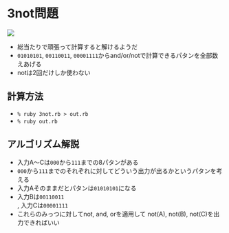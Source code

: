 <h1>3not問題</h2>

<a href="https://www.facebook.com/yoshiyasu.takefuji/posts/1369615029912331"><img src="https://gyazo.com/03e5ddd609bf392dd7ee655bc5750504.png"></a>

<ul>
  <li>総当たりで頑張って計算すると解けるようだ</li>
  <li><code>01010101</code>, <code>00110011</code>, <code>00001111</code>からand/or/notで計算できるパタンを全部数えあげる</li>
  <li>notは2回だけしか使わない</li>
</ul>

<h2>計算方法</h2>

<ul>
  <li><code>% ruby 3not.rb > out.rb</code></li>
  <li><code>% ruby out.rb</code></li>
</ul>

<h2>アルゴリズム解説</h2>
<ul>
  <li>入力A〜Cは<code>000</code>から<code>111</code>までの8パタンがある</li>
  <li><code>000</code>から<code>111</code>までのそれぞれに対してどういう出力が出るかというパタンを考える</li>
  <li>入力Aそのままだとパタンは<code>01010101</code>になる</li>
  <li>入力Bは<code>00110011</code></li>, 入力Cは<code>00001111</code></li>
  <li>これらのみっつに対してnot, and, orを適用して not(A), not(B), not(C)を出力できればいい</li>
</ul>

